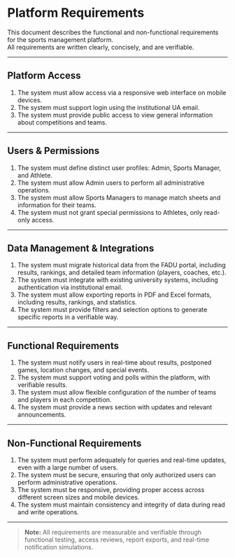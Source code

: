 # Platform Requirements

This document describes the functional and non-functional requirements for the sports management platform.  
All requirements are written clearly, concisely, and are verifiable.

---

## Platform Access

1. The system must allow access via a responsive web interface on mobile devices.
2. The system must support login using the institutional UA email.
3. The system must provide public access to view general information about competitions and teams.

---

## Users & Permissions

1. The system must define distinct user profiles: Admin, Sports Manager, and Athlete.
2. The system must allow Admin users to perform all administrative operations.
3. The system must allow Sports Managers to manage match sheets and information for their teams.
4. The system must not grant special permissions to Athletes, only read-only access.

---

## Data Management & Integrations

1. The system must migrate historical data from the FADU portal, including results, rankings, and detailed team information (players, coaches, etc.).
2. The system must integrate with existing university systems, including authentication via institutional email.
3. The system must allow exporting reports in PDF and Excel formats, including results, rankings, and statistics.
4. The system must provide filters and selection options to generate specific reports in a verifiable way.

---

## Functional Requirements

1. The system must notify users in real-time about results, postponed games, location changes, and special events.
2. The system must support voting and polls within the platform, with verifiable results.
3. The system must allow flexible configuration of the number of teams and players in each competition.
4. The system must provide a news section with updates and relevant announcements.

---

## Non-Functional Requirements

1. The system must perform adequately for queries and real-time updates, even with a large number of users.
2. The system must be secure, ensuring that only authorized users can perform administrative operations.
3. The system must be responsive, providing proper access across different screen sizes and mobile devices.
4. The system must maintain consistency and integrity of data during read and write operations.

---

> **Note:** All requirements are measurable and verifiable through functional testing, access reviews, report exports, and real-time notification simulations.
